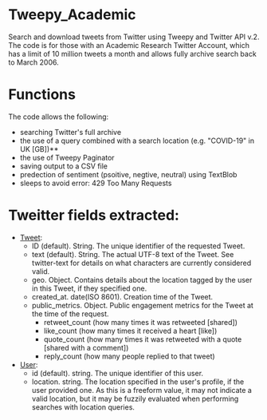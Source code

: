 # Tweepy_Academic
Search and download tweets from Twitter using Tweepy and Twitter API v.2. The code is for those with an Academic Research Twitter Account, which has a limit of 10 million tweets a month and allows fully archive search back to March 2006.

# Functions
The code allows the following: 
- searching Twitter's full archive
- the use of a query combined with a search location (e.g. "COVID-19" in UK [GB])**
- the use of Tweepy Paginator 
- saving output to a CSV file
- predection of sentiment (psoitive, negtive, neutral) using TextBlob
- sleeps to avoid error: 429 Too Many Requests

# Tweitter fields extracted:
- [Tweet](https://developer.twitter.com/en/docs/twitter-api/data-dictionary/object-model/user):
  - ID (default). String. The unique identifier of the requested Tweet.
  - text (default). String. The actual UTF-8 text of the Tweet. See twitter-text for details on what characters are currently considered valid.
  - geo. Object. Contains details about the location tagged by the user in this Tweet, if they specified one.
  - created_at. date(ISO 8601). Creation time of the Tweet.
  - public_metrics. Object. Public engagement metrics for the Tweet at the time of the request.
    - retweet_count (how many times it was retweeted [shared])
    - like_count (how many times it received a heart [like])
    - quote_count (how many times it was retweeted with a quote [shared with a comment])
    - reply_count (how many people replied to that tweet)  
- [User](https://developer.twitter.com/en/docs/twitter-api/data-dictionary/object-model/user): 
  - id (default). string. The unique identifier of this user.
  - location. string. The location specified in the user's profile, if the user provided one. As this is a freeform value, it may not indicate a valid location, but it may be fuzzily evaluated when performing searches with location queries.
